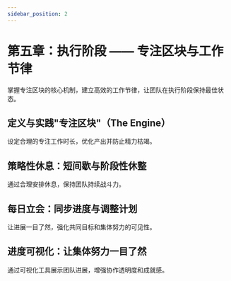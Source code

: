 ```yaml
---
sidebar_position: 2
---
```


# 第五章：执行阶段 —— 专注区块与工作节律

掌握专注区块的核心机制，建立高效的工作节律，让团队在执行阶段保持最佳状态。

## 定义与实践"专注区块"（The Engine）

设定合理的专注工作时长，优化产出并防止精力枯竭。

## 策略性休息：短间歇与阶段性休整

通过合理安排休息，保持团队持续战斗力。

## 每日立会：同步进度与调整计划

让进展一目了然，强化共同目标和集体努力的可见性。

## 进度可视化：让集体努力一目了然

通过可视化工具展示团队进展，增强协作透明度和成就感。